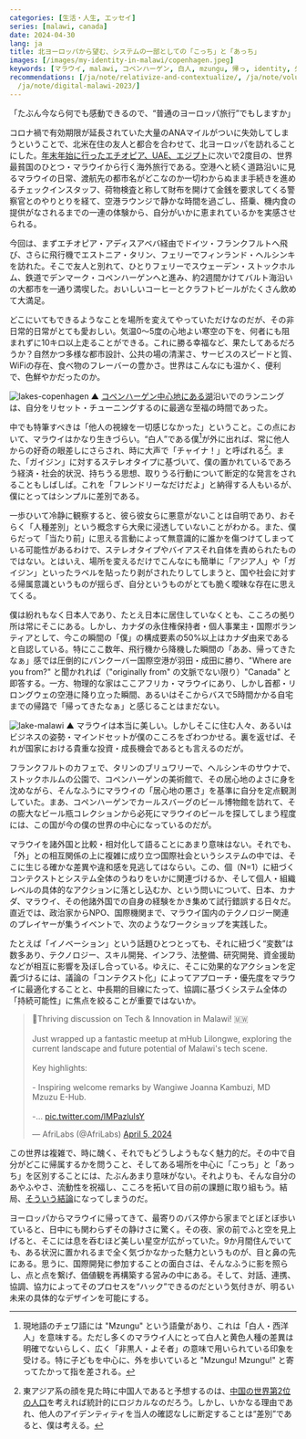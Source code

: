 ```yaml
---
categories: [生活・人生, エッセイ]
series: [malawi, canada]
date: 2024-04-30
lang: ja
title: 北ヨーロッパから望む、システムの一部としての「こっち」と「あっち」
images: [/images/my-identity-in-malawi/copenhagen.jpeg]
keywords: [マラウイ, malawi, コペンハーゲン, 白人, mzungu, 帰っ, identity, 外国, ヘルシンキ, フランクフルト]
recommendations: [/ja/note/relativize-and-contextualize/, /ja/note/volunteering-in-malawi/,
  /ja/note/digital-malawi-2023/]
---
```


「たぶん今なら何でも感動できるので、“普通のヨーロッパ旅行”でもしますか」

コロナ禍で有効期限が延長されていた大量のANAマイルがついに失効してしまうということで、北米在住の友人と都合を合わせて、北ヨーロッパを訪れることにした。[年末年始に行ったエチオピア、UAE、エジプト](/ja/note/relativize-and-contextualize/)に次いで2度目の、世界最貧国のひとつ・マラウイから行く海外旅行である。空港へと続く道路沿いに見るマラウイの日常、渡航先の都市名がどこなのか一切わからぬまま手続きを進めるチェックインスタッフ、荷物検査と称して財布を開けて金銭を要求してくる警察官とのやりとりを経て、空港ラウンジで静かな時間を過ごし、搭乗、機内食の提供がなされるまでの一連の体験から、自分がいかに恵まれているかを実感させられる。

今回は、まずエチオピア・アディスアベバ経由でドイツ・フランクフルトへ飛び、さらに飛行機でエストニア・タリン、フェリーでフィンランド・ヘルシンキを訪れた。そこで友人と別れて、ひとりフェリーでスウェーデン・ストックホルム、鉄道でデンマーク・コペンハーゲンへと進み、約2週間かけてバルト海沿いの大都市を一通り満喫した。おいしいコーヒーとクラフトビールがたくさん飲めて大満足。

どこにいてもできるようなことを場所を変えてやっていただけなのだが、その非日常的日常がとても愛おしい。気温0〜5度の心地よい寒空の下を、何者にも阻まれずに10キロ以上走ることができる。これに勝る幸福など、果たしてあるだろうか？自然かつ多様な都市設計、公共の場の清潔さ、サービスのスピードと質、WiFiの存在、食べ物のフレーバーの豊かさ。世界はこんなにも温かく、便利で、色鮮やかだったのか。

![lakes-copenhagen](/images/my-identity-in-malawi/copenhagen.jpeg)
▲ [コペンハーゲン中心地にある湖](https://en.wikipedia.org/wiki/The_Lakes,_Copenhagen)沿いでのランニングは、自分をリセット・チューニングするのに最適な至福の時間であった。

中でも特筆すべきは「他人の視線を一切感じなかった」ということ。この点において、マラウイはかなり生きづらい。“白人”である僕[^1]が外に出れば、常に他人からの好奇の眼差しにさらされ、時に大声で「チャイナ！」と呼ばれる[^2]。また、「ガイジン」に対するステレオタイプに基づいて、僕の置かれているであろう経済・社会的状況、持ちうる思想、取りうる行動について断定的な発言をされることもしばしば。これを「フレンドリーなだけだよ」と納得する人もいるが、僕にとってはシンプルに差別である。

一歩ひいて冷静に観察すると、彼ら彼女らに悪意がないことは自明であり、おそらく「人種差別」という概念すら大衆に浸透していないことがわかる。また、僕らだって「当たり前」に思える言動によって無意識的に誰かを傷つけてしまっている可能性があるわけで、ステレオタイプやバイアスそれ自体を責められたものではない。とはいえ、場所を変えるだけでこんなにも簡単に「アジア人」や「ガイジン」といったラベルを貼ったり剥がされたりしてしまうと、国や社会に対する帰属意識というものが揺らぎ、自分というものがとても脆く曖昧な存在に思えてくる。

僕は紛れもなく日本人であり、たとえ日本に居住していなくとも、こころの拠り所は常にそこにある。しかし、カナダの永住権保持者・個人事業主・国際ボランティアとして、今この瞬間の「僕」の構成要素の50%以上はカナダ由来であると自認している。特にここ数年、飛行機から降機した瞬間の「ああ、帰ってきたなぁ」感では圧倒的にバンクーバー国際空港が羽田・成田に勝り、"Where are you from?" と聞かれれば（"originally from" の文脈でない限り）"Canada" と即答する。一方、物理的な家はここアフリカ・マラウイにあり、しかし首都・リロングウェの空港に降り立った瞬間、あるいはそこからバスで5時間かかる自宅までの帰路で「帰ってきたなぁ」と感じることはまだない。

![lake-malawi](/images/my-identity-in-malawi/malawi.jpeg)
▲ マラウイは本当に美しい。しかしそこに住む人々、あるいはビジネスの姿勢・マインドセットが僕のこころをざわつかせる。裏を返せば、それが国家における貴重な投資・成長機会であるとも言えるのだが。

フランクフルトのカフェで、タリンのブリュワリーで、ヘルシンキのサウナで、ストックホルムの公園で、コペンハーゲンの美術館で、その居心地のよさに身を沈めながら、そんなふうにマラウイの「居心地の悪さ」を基準に自分を定点観測していた。まあ、コペンハーゲンでカールスバーグのビール博物館を訪れて、その膨大なビール瓶コレクションから必死にマラウイのビールを探してしまう程度には、この国が今の僕の世界の中心になっているのだが。

マラウイを諸外国と比較・相対化して語ることにあまり意味はない。それでも、「外」との相互関係の上に複雑に成り立つ国際社会というシステムの中では、そこに生じる確かな差異や違和感を見逃してはならい。この、個（N=1）に紐づくコンテクストとシステム全体のうねりをいかに関連づけるか、そして個人・組織レベルの具体的なアクションに落とし込むか、という問いについて、日本、カナダ、マラウイ、その他諸外国での自身の経験をかき集めて試行錯誤する日々だ。直近では、政治家からNPO、国際機関まで、マラウイ国内のテクノロジー関連のプレイヤーが集うイベントで、次のようなワークショップを実践した。

<script defer class="speakerdeck-embed" data-id="4adba91b0d674fd8850939508c1c5edc" data-ratio="1.7772511848341233" src="//speakerdeck.com/assets/embed.js"></script>

たとえば「イノベーション」という話題ひとつとっても、それに紐づく“変数”は数多あり、テクノロジー、スキル開発、インフラ、法整備、研究開発、資金援助などが相互に影響を及ぼし合っている。ゆえに、そこに効果的なアクションを定義づけるには、議論の「コンテクスト化」によってアプローチ・優先度をマラウイに最適化することと、中長期的目線にたって、協調に基づくシステム全体の「持続可能性」に焦点を絞ることが重要ではないか。

<blockquote class="twitter-tweet"><p lang="en" dir="ltr">🤝Thriving discussion on Tech &amp; Innovation in Malawi! 🇲🇼<br><br>Just wrapped up a fantastic meetup at mHub Lilongwe, exploring the current landscape and future potential of Malawi&#39;s tech scene.<br><br>Key highlights:<br><br>- Inspiring welcome remarks by Wangiwe Joanna Kambuzi, MD Mzuzu E-Hub.<br><br>-… <a href="https://t.co/IMPazlulsY">pic.twitter.com/IMPazlulsY</a></p>&mdash; AfriLabs (@AfriLabs) <a href="https://twitter.com/AfriLabs/status/1776317708541276584?ref_src=twsrc%5Etfw">April 5, 2024</a></blockquote> <script async src="https://platform.twitter.com/widgets.js" charset="utf-8"></script>

この世界は複雑で、時に醜く、それでもどうしようもなく魅力的だ。その中で自分がどこに帰属するかを問うこと、そしてある場所を中心に「こっち」と「あっち」を区別することには、たぶんあまり意味がない。それよりも、そんな自分のあやふやさ、流動性を祝福し、こころを拓いて目の前の課題に取り組もう。結局、[そういう結論](/ja/note/search-for-identity/)になってしまうのだ。

ヨーロッパからマラウイに帰ってきて、最寄りのバス停から家までとぼとぼ歩いていると、日中にも関わらずその静けさに驚く。その夜、家の前でふと空を見上げると、そこには息を呑むほど美しい星空が広がっていた。9か月間住んでいても、ある状況に置かれるまで全く気づかなかった魅力というものが、目と鼻の先にある。思うに、国際開発に参加することの面白さは、そんなふうに影を照らし、点と点を繋げ、価値観を再構築する営みの中にある。そして、対話、連携、協調、協力によってそのプロセスを“ハック”できるのだという気付きが、明るい未来の具体的なデザインを可能にする。

[^1]: 現地語のチェワ語には "Mzungu" という語彙があり、これは「白人・西洋人」を意味する。ただし多くのマラウイ人にとって白人と黄色人種の差異は明確でないらしく、広く「非黒人・よそ者」の意味で用いられている印象を受ける。特に子どもを中心に、外を歩いていると "Mzungu! Mzungu!" と寄ってたかって指を差される。
[^2]: 東アジア系の顔を見た時に中国人であると予想するのは、[中国の世界第2位の人口](https://worldpopulationreview.com/)を考えれば統計的にロジカルなのだろう。しかし、いかなる理由であれ、他人のアイデンティティを当人の確認なしに断定することは“差別”であると、僕は考える。
